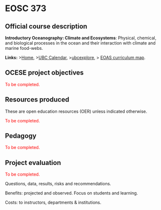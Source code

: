 # EOSC 373

## Official course description

**Introductory Oceanography: Climate and Ecosystems**: Physical, chemical, and biological processes in the ocean and their interaction with climate and marine food-webs.

**Links:**
\>[Home](https://www.eoas.ubc.ca/academics/courses/eosc373),
\>[UBC Calendar](https://courses.students.ubc.ca/cs/courseschedule?pname=subjarea&tname=subj-course&dept=EOSC&course=373),
\>[ubcexplore](https://ubcexplorer.io/course/EOSC/373),
\> [EOAS curriculum map](https://www.eoas.ubc.ca/~quest/eoas-only.html).

## OCESE project objectives

<span style="color:red">To be completed.</span>

## Resources produced

These are open education resources (OER) unless indicated otherwise.

<span style="color:red">To be completed.</span>

## Pedagogy

<span style="color:red">To be completed.</span>

## Project evaluation

<span style="color:red">To be completed.</span>

Questions, data, results, risks and recommendations.

Benefits: projected and observed. Focus on students and learning.

Costs: to instructors, departments & institutions.